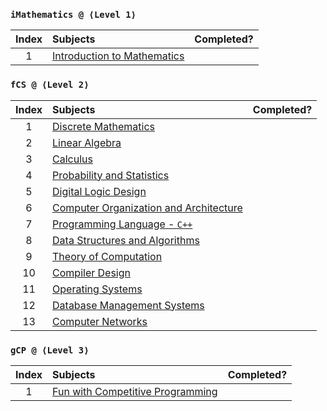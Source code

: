 ### `iMathematics @ ⟨Level 1⟩`
| Index | Subjects | Completed? |
| :---: | :--- | :---: |
| 1 | [Introduction to Mathematics](https://artofproblemsolving.com/) |  |

### `fCS @ ⟨Level 2⟩`
| Index | Subjects | Completed? |
| :---: | :--- | :---: |
| 1 | [Discrete Mathematics](https://www.vitalsource.com/products/discrete-mathematics-and-its-applications-kenneth-rosen-v9781259731709) |  |
| 2 | [Linear Algebra](https://www.vitalsource.com/products/linear-algebra-and-its-applications-david-c-lay-steven-r-lay-v9780135851043) |  |
| 3 | [Calculus](https://www.vitalsource.com/products/calculus-a-complete-course-robert-a-adams-vcalculusi9780134154367) |  |
| 4 | [Probability and Statistics](https://www.vitalsource.com/products/introduction-to-probability-and-statistics-william-mendenhall-robert-j-v9780357044308) |  |
| 5 | [Digital Logic Design](https://www.vitalsource.com/products/digital-fundamentals-thomas-l-floyd-v9780133524390) |  |
| 6 | [Computer Organization and Architecture](https://www.vitalsource.com/products/computer-organization-and-architecture-william-stallings-v9780135160930) |  |
| 7 | [Programming Language - `C++`](https://www.vitalsource.com/products/pearson-etext-introduction-to-c-programming-and-y-liang-v9780137454181) |  |
| 8 | [Data Structures and Algorithms](https://www.vitalsource.com/products/introduction-to-algorithms-fourth-edition-thomas-h-cormen-charles-e-v9780262367509) |  |
| 9 | [Theory of Computation](https://www.vitalsource.com/products/introduction-to-the-theory-of-computation-michael-sipser-v9781285401065) |  |
| 10 | [Compiler Design](https://www.vitalsource.com/products/engineering-a-compiler-keith-d-cooper-linda-torczon-v9780128189269) |  |
| 11 | [Operating Systems](https://www.vitalsource.com/products/modern-operating-systems-subscription-andrew-s-tanenbaum-herbert-v9780137618934) |  |
| 12 | [Database Management Systems](https://www.vitalsource.com/products/fundamentals-of-database-systems-ramez-elmasri-shamkant-b-v9780133971224) |  |
| 13 | [Computer Networks](https://www.vitalsource.com/products/computer-networking-james-kurose-keith-ross-v9780135928523) |  |

### `gCP @ ⟨Level 3⟩`
| Index | Subjects | Completed? |
| :---: | :--- | :---: |
| 1 | [Fun with Competitive Programming](https://cpbook.net/) |  |
